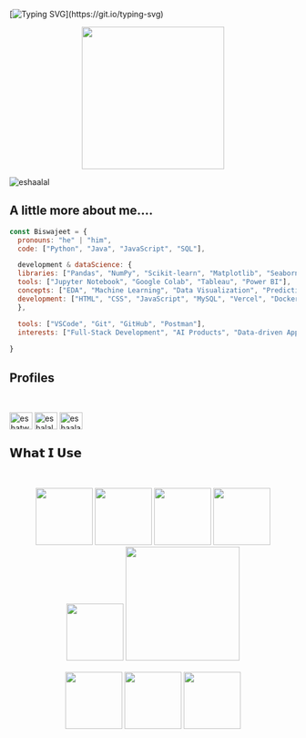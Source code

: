 [![Typing SVG](https://readme-typing-svg.herokuapp.com?font=Architects+Daughter&color=FFFFFF&size=30&lines=Hey!+It's+Biswajeet!;I'm+a+learning+developer...)](https://git.io/typing-svg)


<p align="center">
  <img width="250" src="https://media.giphy.com/media/v1.Y2lkPTc5MGI3NjExMTZyeTdjNnk2ejlqbjF1cmtydzE0b3cwbXVubjY3bmU3eXc3ZzdybyZlcD12MV9pbnRlcm5hbF9naWZfYnlfaWQmY3Q9cw/JBSQu6cuMoBZMC6daR/giphy.gif">
</p>
<p align="left"> <img src="https://komarev.com/ghpvc/?username=eshaalal&label=Profile%20views&color=0e75b6&style=flat" alt="eshaalal" /> </p>


## A little more about me.... 
```javascript
const Biswajeet = {
  pronouns: "he" | "him",
  code: ["Python", "Java", "JavaScript", "SQL"],

  development & dataScience: {
  libraries: ["Pandas", "NumPy", "Scikit-learn", "Matplotlib", "Seaborn", "TensorFlow"],
  tools: ["Jupyter Notebook", "Google Colab", "Tableau", "Power BI"],
  concepts: ["EDA", "Machine Learning", "Data Visualization", "Predictive Modeling", "Recommendation Systems"],
  development: ["HTML", "CSS", "JavaScript", "MySQL", "Vercel", "Docker"]
  },

  tools: ["VSCode", "Git", "GitHub", "Postman"],
  interests: ["Full-Stack Development", "AI Products", "Data-driven Applications"]
  
}
```

## Profiles 
<br>
<p align="left">
<a href="https://x.com/BiswajeetYadavv" target="blank"><img align="center" src="https://raw.githubusercontent.com/rahuldkjain/github-profile-readme-generator/master/src/images/icons/Social/twitter.svg" alt="eshatwt" height="30" width="40" /></a>
<a href="https://instagram.com/biswajeetyadavv" target="blank"><img align="center" src="https://raw.githubusercontent.com/rahuldkjain/github-profile-readme-generator/master/src/images/icons/Social/instagram.svg" alt="eshalal._" height="30" width="40" /></a>
<a href="https://leetcode.com/u/biswajeetyadavv/" target="blank"><img align="center" src="https://raw.githubusercontent.com/rahuldkjain/github-profile-readme-generator/master/src/images/icons/Social/leet-code.svg" alt="eshaalal" height="30" width="40" /></a>

</p>


## 𝗪𝗵𝗮𝘁 𝗜 𝗨𝘀𝗲

<br>
<p align="center">
  <img src="https://media0.giphy.com/media/v1.Y2lkPTc5MGI3NjExZngyNm83ZGhlODh5MDVreW1yNHdqbTY2MDV4Y2YzZ2FjbThteXR2ZSZlcD12MV9zdGlja2Vyc19zZWFyY2gmY3Q9cw/LMt9638dO8dftAjtco/200.webp" width="100">
  <img src="https://media3.giphy.com/media/ln7z2eWriiQAllfVcn/200w.webp" width="100">
   <img src="https://media.giphy.com/media/kH6CqYiquZawmU1HI6/giphy.gif" width="100" height="100">
   <img src="https://media.giphy.com/media/du3J3cXyzhj75IOgvA/giphy.gif" width="100">
   <img src="https://i.giphy.com/media/IdyAQJVN2kVPNUrojM/200.webp" width="100">
   <img src="https://media1.giphy.com/media/v1.Y2lkPTc5MGI3NjExbWd3MHdobzZ0bnByMWV2c2Voc3E1OXdzb21pZ3Y0ZW05MjdwcmRmZiZlcD12MV9pbnRlcm5hbF9naWZfYnlfaWQmY3Q9cw/wThxaAsv4p9CjJOTsO/giphy.gif" width= "200"><br><br>
      
  <img src="https://media3.giphy.com/media/v1.Y2lkPTc5MGI3NjExdTJycTF0a21yenp1OGE2N2xoamVhbGFsMGpiMm9zc20xdnc4MDlnMiZlcD12MV9zdGlja2Vyc19zZWFyY2gmY3Q9cw/EK5nB6wQKKN86j7GWx/giphy.webp" width="100" height="100">
  <img src="https://media1.giphy.com/media/v1.Y2lkPTc5MGI3NjExZzMybHZ3YnFieDFtbmlvd2QwdW82d2JhYWpwamZ3N292NWI5a285ZSZlcD12MV9zdGlja2Vyc19zZWFyY2gmY3Q9cw/mfXF1iNaiNSuaDf4mi/200.webp" width="100" height="100">
  <img src="https://media.giphy.com/media/v1.Y2lkPTc5MGI3NjExZWNkMTRmYjZjZWRlNzlhMGUxYmM5YTkyZmM2YWNiMzdhODVmN2Q4MSZlcD12MV91c2VyX2Zhdm9yaXRlcyZjdD1z/JqDcpPX8vWahUny0pE/giphy.gif" width="100" height="100">
 
   



  <br>
</p>
<br>
<br>














